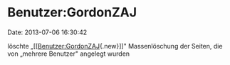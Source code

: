 Benutzer:GordonZAJ
==================

Date: 2013-07-06 16:30:42

löschte
„\[\[[Benutzer:GordonZAJ](http://www.yacy-websuche.de/wiki/index.php?title=Benutzer:GordonZAJ&action=edit&redlink=1 "Benutzer:GordonZAJ (Seite nicht vorhanden)"){.new}\]\]"
Massenlöschung der Seiten, die von „mehrere Benutzer" angelegt wurden
